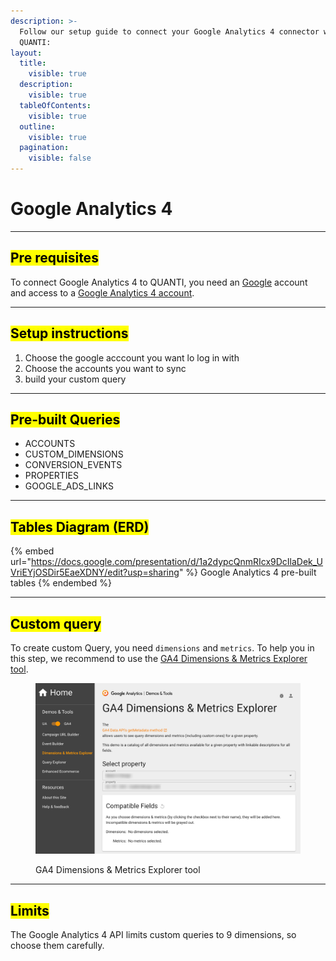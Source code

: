 ```yaml
---
description: >-
  Follow our setup guide to connect your Google Analytics 4 connector with
  QUANTI:
layout:
  title:
    visible: true
  description:
    visible: true
  tableOfContents:
    visible: true
  outline:
    visible: true
  pagination:
    visible: false
---
```


# Google Analytics 4

***

## <mark style="background-color:yellow;">Pre requisites</mark> <a href="#pre-requisites" id="pre-requisites"></a>

To connect Google Analytics 4 to QUANTI, you need an [Google](https://www.google.com/account/about/) account and access to a [Google Analytics 4 account](https://analytics.google.com/analytics/web/).

***

## <mark style="background-color:yellow;">Setup instructions</mark>

1. Choose the google acccount you want lo log in with
2. Choose the accounts you want to sync
3. build your custom query

***

## <mark style="background-color:yellow;">Pre-built Queries</mark>

* ACCOUNTS
* CUSTOM\_DIMENSIONS
* CONVERSION\_EVENTS
* PROPERTIES
* GOOGLE\_ADS\_LINKS

***

## <mark style="background-color:yellow;">Tables Diagram (ERD)</mark>

{% embed url="https://docs.google.com/presentation/d/1a2dypcQnmRIcx9DcIlaDek_UVriEYjOSDir5EaeXDNY/edit?usp=sharing" %}
Google Analytics 4 pre-built tables
{% endembed %}

***

## <mark style="background-color:yellow;">Custom query</mark>

To create custom Query, you need `dimensions` and `metrics`. To help you in this step, we recommend to use the [GA4 Dimensions & Metrics Explorer tool](https://ga-dev-tools.google/ga4/dimensions-metrics-explorer/).

<figure><img src="../../.gitbook/assets/GA4-Dimensions-Metrics-Explorer.png" alt="GA4 Dimensions &#x26; Metrics Explorer tool"><figcaption><p>GA4 Dimensions &#x26; Metrics Explorer tool</p></figcaption></figure>

***

## <mark style="background-color:yellow;">Limits</mark>

The Google Analytics 4 API limits custom queries to 9 dimensions, so choose them carefully.
